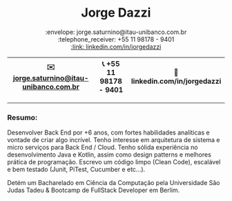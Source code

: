 <div align="center">
  <h1>Jorge Dazzi</h1>
</div>
<div align="center">  
  <div>:envelope: jorge.saturnino@itau-unibanco.com.br</div>
  <div>	:telephone_receiver: +55 11 98178 - 9401</div>
  <div><a href="linkedin.com/in/jorgedazzi">:link: linkedin.com/in/jorgedazzi</a></div>
</div>

| :envelope: jorge.saturnino@itau-unibanco.com.br | :telephone_receiver: +55 11 98178 - 9401 | :link: linkedin.com/in/jorgedazzi |
|-------------------------------------------------|------------------------------------------|-----------------------------------|


---

### Resumo:
Desenvolver Back End por +6 anos, com fortes habilidades analíticas e vontade de criar algo incrível. Tenho interesse em arquitetura de sistema e micro serviços para Back End / Cloud. Tenho sólida experiência no desenvolvimento Java e Kotlin, assim como design patterns e melhores prática de programação. Escrevo um código limpo (Clean Code), escalável e bem testado (Junit, PiTest, Cucumber e etc...).

Detém um Bacharelado em Ciência da Computação pela Universidade São Judas Tadeu & Bootcamp de FullStack Developer em Berlim.


